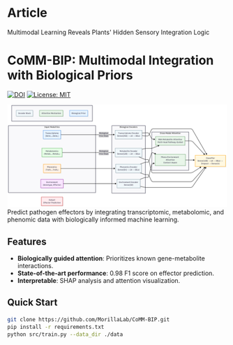 # Article
Multimodal Learning Reveals Plants' Hidden Sensory Integration Logic

# CoMM-BIP: Multimodal Integration with Biological Priors

[![DOI](https://zenodo.org/badge/DOI/10.5281/zenodo.16281076.svg)](https://doi.org/10.5281/zenodo.16281076)
[![License: MIT](https://img.shields.io/badge/License-MIT-yellow.svg)](https://opensource.org/licenses/MIT)

<div align="center">
<img src="docs/overview.png" width="600" alt="Model architecture">
</div>
Predict pathogen effectors by integrating transcriptomic, metabolomic, and phenomic data with biologically informed machine learning.

## Features
- **Biologically guided attention**: Prioritizes known gene-metabolite interactions.
- **State-of-the-art performance**: 0.98 F1 score on effector prediction.
- **Interpretable**: SHAP analysis and attention visualization.

## Quick Start
```bash
git clone https://github.com/MorillaLab/CoMM-BIP.git
pip install -r requirements.txt
python src/train.py --data_dir ./data
